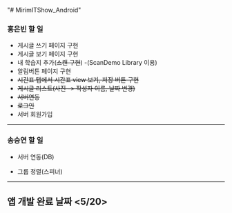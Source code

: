 "# MirimITShow_Android"<br>
### 홍은빈 할 일
  - 게시글 쓰기 페이지 구현
  - 게시글 보기 페이지 구현
  - 내 학습지 추가(~~스캔 구현~~) -(ScanDemo Library 이용)
  - 알림버튼 페이지 구현
  - ~~시간표 탭에서 시간표 view 보기, 저장 버튼 구현~~
  - ~~게시글 리스트(사진 -> 작성자 이름, 날짜 변경)~~
  - ~~서버연동~~
  - ~~로그인~~
  - 서버 회원가입
--------
### 송승연 할 일
  * 서버 연동(DB)
  - 그룹 정렬(스피너)
-------
## 앱 개발 완료 날짜 <5/20>
